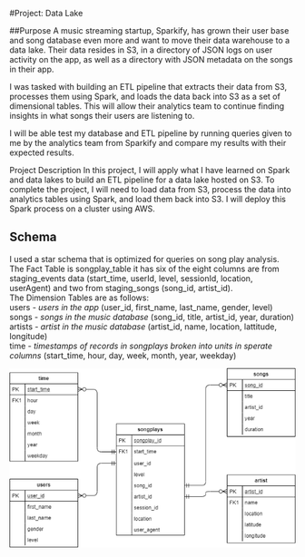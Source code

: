 #Project: Data Lake

##Purpose
A music streaming startup, Sparkify, has grown their user base and song database even more and want to move their data warehouse to a data lake. Their data resides in S3, in a directory of JSON logs on user activity on the app, as well as a directory with JSON metadata on the songs in their app.

I was tasked with building an ETL pipeline that extracts their data from S3, processes them using Spark, and loads the data back into S3 as a set of dimensional tables. This will allow their analytics team to continue finding insights in what songs their users are listening to.

I will be able test my database and ETL pipeline by running queries given to me by the analytics team from Sparkify and compare my results with their expected results.

Project Description
In this project, I will apply what I have learned on Spark and data lakes to build an ETL pipeline for a data lake hosted on S3. To complete the project, I will need to load data from S3, process the data into analytics tables using Spark, and load them back into S3. I will deploy this Spark process on a cluster using AWS.

## Schema
I used a star schema that is optimized for queries on song play analysis.  
The Fact Table is songplay_table it has six of the eight columns are from staging_events data (start_time, userId, level, sessionId, location, userAgent) and two from staging_songs (song_id, artist_id).  
The Dimension Tables are as follows:  
users - _users in the app_ (user_id, first_name, last_name, gender, level)   
songs - _songs in the music database_ (song_id, title, artist_id, year, duration)  
artists - _artist in the music database_ (artist_id, name, location, lattitude, longitude)  
time - _timestamps of records in songplays broken into units in sperate columns_ (start_time, hour, day, week, month, year, weekday)  


![Project 3 Schema](https://github.com/seisolo76/UDACITY-Project-3-Data-Warehouse/blob/master/Project%203%20schema.png)

